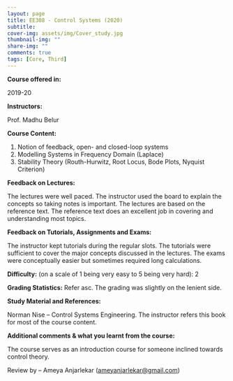 ```yaml
---
layout: page
title: EE308 - Control Systems (2020)
subtitle:
cover-img: assets/img/Cover_study.jpg
thumbnail-img: ""
share-img: ""
comments: true
tags: [Core, Third]
---
```




**Course offered in:**

2019-20

**Instructors:**

Prof. Madhu Belur

**Course Content:**

1) Notion of feedback, open- and closed-loop systems
2) Modelling Systems in Frequency Domain (Laplace)
3) Stability Theory (Routh-Hurwitz, Root Locus, Bode Plots, Nyquist Criterion)

**Feedback on Lectures:**

The lectures were well paced. The instructor used the board to explain the concepts so taking notes is important. The lectures are based on the reference text. The reference text does an excellent job in covering and understanding most topics.

**Feedback on Tutorials, Assignments and Exams:**

The instructor kept tutorials during the regular slots. The tutorials were sufficient to cover the major concepts discussed in the lectures. The exams were conceptually easier but sometimes required long calculations.

**Difficulty:**
(on a scale of 1 being very easy to 5 being very hard): 2

**Grading Statistics:**
Refer asc. The grading was slightly on the lenient side.

**Study Material and References:**

Norman Nise – Control Systems Engineering. The instructor refers this book for most of the course content.

**Additional comments & what you learnt from the course:**

The course serves as an introduction course for someone inclined towards control theory.

Review by – Ameya Anjarlekar (ameyanjarlekar@gmail.com)

